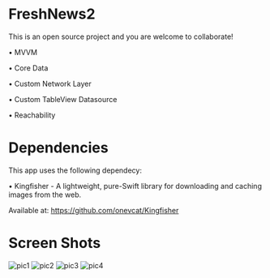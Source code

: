 # FreshNews2

This is an open source project and you are welcome to collaborate!

  • MVVM
  
  • Core Data
  
  • Custom Network Layer

  • Custom TableView Datasource

  • Reachability
  

# Dependencies
This app uses the following dependecy:

  • Kingfisher - A lightweight, pure-Swift library for downloading and caching images from the web.
  
  Available at: https://github.com/onevcat/Kingfisher
    

# Screen Shots

![pic1](https://user-images.githubusercontent.com/3922656/47576844-da9f0880-d91b-11e8-9283-bb4c2215d729.jpg)
![pic2](https://user-images.githubusercontent.com/3922656/47576849-de328f80-d91b-11e8-84d9-2704d9114539.jpg)
![pic3](https://user-images.githubusercontent.com/3922656/47576859-e2f74380-d91b-11e8-9453-b20d98a4cc91.jpg)
![pic4](https://user-images.githubusercontent.com/3922656/47577205-b0017f80-d91c-11e8-9049-36f8d33fab58.jpg)
